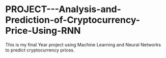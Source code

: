 # PROJECT---Analysis-and-Prediction-of-Cryptocurrency-Price-Using-RNN
This is my final Year project using Machine Learning and Neural Networks to predict cryptocurrency prices.
